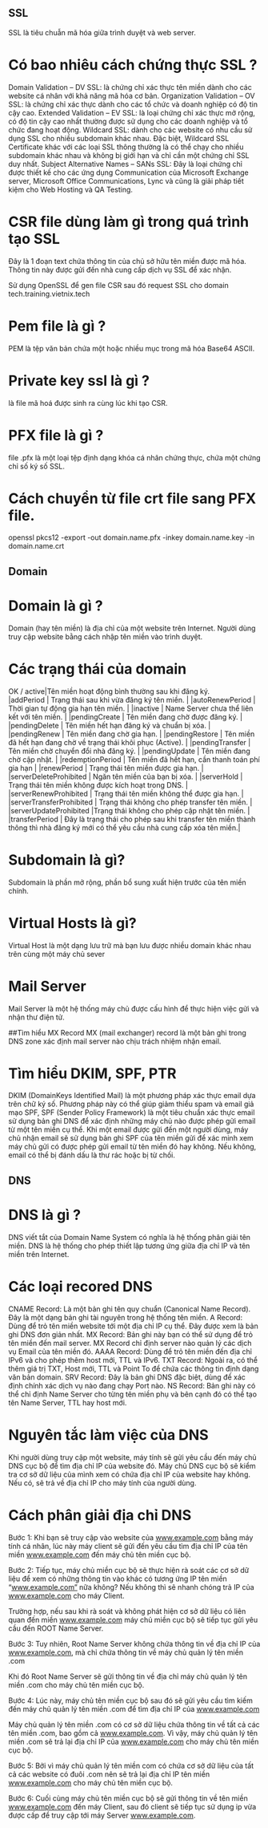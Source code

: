 ## SSL

SSL là tiêu chuẫn mã hóa giữa trình duyệt và web server. 

# Có bao nhiêu cách chứng thực SSL ?
Domain Validation – DV SSL: là chứng chỉ xác thực tên miền dành cho các website cá nhân với khả năng mã hóa cơ bản.
Organization Validation – OV SSL: là chứng chỉ xác thực dành cho các tổ chức và doanh nghiệp có độ tin cậy cao.
Extended Validation – EV SSL: là loại chứng chỉ xác thực mở rộng, có độ tin cậy cao nhất thường được sử dụng cho các doanh nghiệp và tổ chức đang hoạt động.
Wildcard SSL: dành cho các website có nhu cầu sử dụng SSL cho nhiều subdomain khác nhau. Đặc biệt, Wildcard SSL Certificate khác với các loại SSL thông thường là có thể chạy cho nhiều subdomain khác nhau và không bị giới hạn và chỉ cần một chứng chỉ SSL duy nhất.
Subject Alternative Names – SANs SSL: Đây là loại chứng chỉ được thiết kế cho các ứng dụng Communication của Microsoft Exchange server, Microsoft Office Communications, Lync và cũng là giải pháp tiết kiệm cho Web Hosting và QA Testing.


# CSR file dùng làm gì trong quá trình tạo SSL
Đây là 1 đoạn text chứa thông tin của chủ sở hữu tên miền được mã hóa. Thông tin này được gửi đến nhà cung cấp dịch vụ SSL để xác nhận.

Sử dụng OpenSSL để gen file CSR sau đó request SSL cho domain tech.training.vietnix.tech

# Pem file là gì ?
PEM là tệp văn bản chứa một hoặc nhiều mục trong mã hóa Base64 ASCII.

# Private key ssl là gì ?
là file mã hoá được sinh ra cùng lúc khi tạo CSR.

# PFX file là gì ? 
file .pfx là một loại tệp định dạng khóa cá nhân chứng thực, chứa một chứng chỉ số ký số SSL.

# Cách chuyển từ file crt file sang PFX file.
openssl pkcs12 -export -out domain.name.pfx -inkey domain.name.key -in domain.name.crt

## Domain
# Domain là gì ?
Domain (hay tên miền) là địa chỉ của một website trên Internet. Người dùng truy cập website bằng cách nhập tên miền vào trình duyệt.

# Các trạng thái của domain
OK / active|Tên miền hoạt động bình thường sau khi đăng ký.  
|addPeriod			          |        Trạng thái sau khi vừa đăng ký tên miền.                                                                               |
|autoRenewPeriod          |	        Thời gian tự động gia hạn tên miền.                                                                                   |
|inactive	 		            |        Name Server chưa thể liên kết với tên miền.                                                                            |
|pendingCreate			      |        Tên miền đang chờ được đăng ký.                                                                                        |
|pendingDelete			      |        Tên miền hết hạn đăng ký và chuẩn bị xóa.                                                                              |
|pendingRenew			        |       Tên miền đang chờ gia hạn.                                                                                              |
|pendingRestore	          |  Tên miền đã hết hạn đang chờ về trạng thái khôi phục (Active).                                                               |
|pendingTransfer		      | Tên miền chờ chuyển đổi nhà đăng ký.                                                                                          |
|pendingUpdate			      |    Tên miền đang chờ cập nhật.                                                                                                |
|redemptionPeriod         | Tên miền đã hết hạn, cần thanh toán phí gia hạn                                                                               |
|renewPeriod		          |    Trạng thái tên miền được gia hạn.                                                                                          |
|serverDeleteProhibited	  |	Ngăn tên miền của bạn bị xóa.                                                                                                 |
|serverHold			          |     Trạng thái tên miền không được kích hoạt trong DNS.                                                                       |
|serverRenewProhibited    |  Trạng thái tên miền không thể được gia hạn.                                                                                  |
|serverTransferProhibited |	Trạng thái không cho phép transfer tên miền.                                                                                  |
|serverUpdateProhibited	  |Trạng thái không cho phép cập nhật tên miền.                                                                                   |
|transferPeriod			      | Đây là trạng thái cho phép sau khi transfer tên miền thành thông thì nhà đăng ký mới có thể yêu cầu nhà cung cấp xóa tên miền.|

# Subdomain là gì?
Subdomain là phần mở rộng, phần bổ sung xuất hiện trước của tên miền chính. 

# Virtual Hosts là gì?
Virtual Host là một dạng lưu trữ mà bạn lưu được nhiều domain khác nhau trên cùng một máy chủ sever

# Mail Server
Mail Server là một hệ thống máy chủ được cấu hình để thực hiện việc gửi và nhận thư điện tử.

##Tìm hiểu MX Record
MX (mail exchanger) record là một bản ghi trong DNS zone xác định mail server nào chịu trách nhiệm nhận email.

# Tìm hiểu DKIM, SPF, PTR
DKIM (DomainKeys Identified Mail) là một phương pháp xác thực email dựa trên chữ ký số. Phương pháp này có thể giúp giảm thiểu spam và email giả mạo
SPF, SPF (Sender Policy Framework) là một tiêu chuẩn xác thực email sử dụng bản ghi DNS để xác định những máy chủ nào được phép gửi email từ một tên miền cụ thể. Khi một email được gửi đến một người dùng, máy chủ nhận email sẽ sử dụng bản ghi SPF của tên miền gửi để xác minh xem máy chủ gửi có được phép gửi email từ tên miền đó hay không. Nếu không, email có thể bị đánh dấu là thư rác hoặc bị từ chối.

## DNS

# DNS là gì ?
DNS viết tắt của Domain Name System có nghĩa là hệ thống phân giải tên miền. DNS là hệ thống cho phép thiết lập tương ứng giữa địa chỉ IP và tên miền trên Internet.

# Các loại recored DNS
CNAME Record: 	Là một bản ghi tên quy chuẩn (Canonical Name Record). Đây là một dạng bản ghi tài nguyên trong hệ thống tên miền.
A Record: 	Dùng để trỏ tên miền website tới một địa chỉ IP cụ thể. Đây được xem là bản ghi DNS đơn giản nhất.
MX Record: 	Bản ghi này bạn có thể sử dụng để trỏ tên miền đến mail server. MX Record chỉ định server nào quản lý các dịch vụ Email của tên miền đó.
AAAA Record: 	Dùng để trỏ tên miền đến địa chỉ IPv6 và cho phép thêm host mới, TTL và IPv6.
TXT Record: 	Ngoài ra, có thể thêm giá trị TXT, Host mới, TTL và Point To để chứa các thông tin định dạng văn bản domain.
SRV Record: 	Đây là bản ghi DNS đặc biệt, dùng để xác định chính xác dịch vụ nào đang chạy Port nào. 
NS Record: 	Bản ghi này có thể chỉ định Name Server cho từng tên miền phụ và bên cạnh đó có thể tạo tên Name Server, TTL hay host mới.

# Nguyên tắc làm việc của DNS
Khi người dùng truy cập một website, máy tính sẽ gửi yêu cầu đến máy chủ DNS cục bộ để tìm địa chỉ IP của website đó. Máy chủ DNS cục bộ sẽ kiểm tra cơ sở dữ liệu của mình xem có chứa địa chỉ IP của website hay không. Nếu có, sẽ trả về địa chỉ IP cho máy tính của người dùng.

# Cách phân giải địa chỉ DNS
Bước 1: Khi bạn sẽ truy cập vào website của www.example.com bằng máy tính cá nhân, lúc này máy client sẽ gửi đến yêu cầu tìm địa chỉ IP của tên miền www.example.com đến máy chủ tên miền cục bộ. 

Bước 2: Tiếp tục, máy chủ miền cục bộ sẽ thực hiện rà soát các cơ sở dữ liệu để xem có những thông tin vào khác có tương ứng IP  tên miền “www.example.com” nữa không? Nếu không thì sẽ nhanh chóng trả IP của www.example.com cho máy Client. 

Trường hợp, nếu sau khi rà soát và không phát hiện cơ sở dữ liệu có liên quan đến miền www.example.com máy chủ miền cục bộ sẽ tiếp tục gửi yêu cầu đến ROOT Name Server. 

Bước 3: Tuy nhiên, Root Name Server không chứa thông tin về địa chỉ IP của www.example.com, mà chỉ chứa thông tin về máy chủ quản lý tên miền .com

Khi đó Root Name Server sẽ gửi thông tin về địa chỉ máy chủ quản lý tên miền .com cho máy chủ tên miền cục bộ.

Bước 4: Lúc này, máy chủ tên miền cục bộ sau đó sẽ gửi yêu cầu tìm kiếm đến máy chủ quản lý tên miền .com để tìm địa chỉ IP của www.example.com

Máy chủ quản lý tên miền .com có cơ sở dữ liệu chứa thông tin về tất cả các tên miền .com, bao gồm cả www.example.com. Vì vậy, máy chủ quản lý tên miền .com sẽ trả lại địa chỉ IP của www.example.com cho máy chủ tên miền cục bộ.

Bước 5: Bởi vì máy chủ quản lý tên miền com có chứa cơ sở dữ liệu của tất cả các website có đuôi .com  nên sẽ trả lại địa chỉ IP tên miền www.example.com cho máy chủ tên miền cục bộ. 

Bước 6: Cuối cùng máy chủ tên miền cục bộ sẽ gửi thông tin về tên miền www.example.com đến máy Client, sau đó client sẽ tiếp tục sử dụng ip vừa được cấp để truy cập tới máy  Server www.example.com. 
